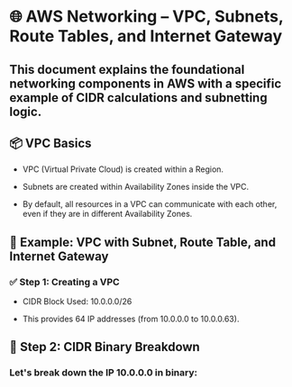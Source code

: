 # 🌐 AWS Networking – VPC, Subnets, Route Tables, and Internet Gateway

## This document explains the foundational networking components in AWS with a specific example of CIDR calculations and subnetting logic.

## 📦 VPC Basics

- VPC (Virtual Private Cloud) is created within a Region.

- Subnets are created within Availability Zones inside the VPC.

- By default, all resources in a VPC can communicate with each other, even if they are in different Availability Zones.

## 🧪 Example: VPC with Subnet, Route Table, and Internet Gateway
### ✅ Step 1: Creating a VPC

- CIDR Block Used: 10.0.0.0/26

- This provides 64 IP addresses (from 10.0.0.0 to 10.0.0.63).

## 🧮 Step 2: CIDR Binary Breakdown
### Let's break down the IP 10.0.0.0 in binary:
